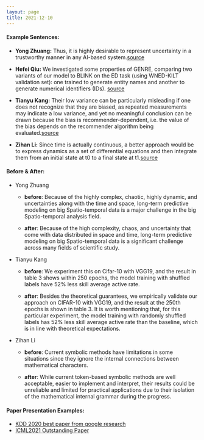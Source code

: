 ```yaml
---
layout: page
title: 2021-12-10
---
```

#### **Example Sentences**:
- **Yong Zhuang:** Thus, it is highly desirable to represent uncertainty in a trustworthy manner in any AI-based system.[source](https://arxiv.org/pdf/2011.06225)

- **Hefei Qiu:** We investigated some properties of GENRE, comparing two variants of our model to BLINK on the ED task (using WNED-KILT validation set): one trained to generate entity names and another to generate numerical identifiers (IDs). [source](https://openreview.net/pdf?id=5k8F6UU39V)

- **Tianyu Kang:** Their low variance can be particularly misleading if one does not recognize that they are biased, as repeated measurements may indicate a low variance, and yet no meaningful conclusion can be drawn because the bias is recommender-dependent, i.e. the value of the bias depends on the recommender algorithm being evaluated.[source](https://dl.acm.org/doi/10.1145/3394486.3403226)

- **Zihan Li:** Since time is actually continuous, a better approach would be to express dynamics as a set of differential equations and then integrate them from an initial state at t0 to a final state at t1.[source](https://arxiv.org/pdf/1906.01563.pdf)




#### **Before & After**:
- Yong Zhuang
  - **before**: Because of the highly complex, chaotic, highly dynamic, and uncertainties along with the time and space, long-term predictive modeling on big Spatio-temporal data is a major challenge in the big Spatio-temporal analysis field.

  - **after**: Because of the high complexity, chaos, and uncertainty that come with data distributed in space and time, long-term predictive modeling on big Spatio-temporal data is a significant challenge across many fields of scientific study.


- Tianyu Kang
  - **before**: We experiment this on Cifar-10 with VGG19, and the result in table 3 shows within 250 epochs, the model training with shuffled labels have 52% less skill average active rate.

  - **after**: Besides the theoretical guarantees, we empirically validate our approach on CIFAR-10 with VGG19, and the result at the 250th epochs is shown in table 3. It is worth mentioning that, for this particular experiment, the model training with randomly shuffled labels has 52% less skill average active rate than the baseline, which is in line with theoretical expectations.

- Zihan Li
  - **before**: Current symbolic methods have limitations in some situations since they ignore the internal connections between mathematical characters.

  - **after**: While current token-based symbolic methods are well acceptable, easier to implement and interpret, their results could be unreliable and limited for practical applications due to their isolation of the mathematical internal grammar during the progress.

#### **Paper Presentation Examples**:
- [KDD 2020 best paper from google research](https://dl.acm.org/doi/10.1145/3394486.3403226)
- [ICML2021 Outstanding Paper](https://icml.cc/virtual/2021/poster/10175)






